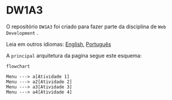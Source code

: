 # DW1A3 

O repositório `DW1A3`  foi criado para fazer parte da disciplina de `Web Development` .

Leia em outros idiomas: [English](./README.md), [Português](./README.pt.md)

A `principal` arquitetura  da pagina segue este esquema:

```mermaid
flowchart

Menu ---> a[Atividade 1]
Menu ---> a2[Atividade 2]
Menu ---> a3[Atividade 3]
Menu ---> a4[Atividade 4]

```

 
